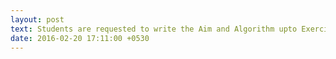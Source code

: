 ```yaml
---
layout: post
text: Students are requested to write the Aim and Algorithm upto Exercise 6b(excluding Ex 5) for the Compiler Design Lab record. Batch 2 students should complete the record work for the Mobile Application Development lab also.
date: 2016-02-20 17:11:00 +0530
---
```

